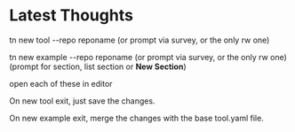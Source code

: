 # Latest Thoughts

tn new tool <toolname> --repo reponame (or prompt via survey, or the only rw one)

tn new example <toolname> --repo reponame (or prompt via survey, or the only rw one) (prompt for section, list section or **New Section**)

open each of these in editor

On new tool exit, just save the changes.

On new example exit, merge the changes with the base tool.yaml file.



